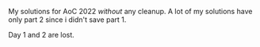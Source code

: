 My solutions for AoC 2022 *without* any cleanup. A lot of my solutions have only part 2 since i didn't save part 1.

Day 1 and 2 are lost.
